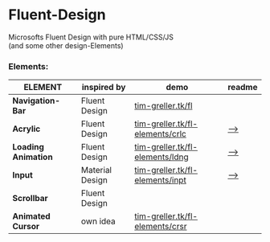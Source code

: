 # Fluent-Design
Microsofts Fluent Design with pure HTML/CSS/JS  
(and some other design-Elements)

### Elements:
| ELEMENT               | inspired by     | demo | readme |
| --------------------- | --------------- | ---- | ------ |
| __Navigation-Bar__    | Fluent Design   | [tim-greller.tk/fl](http://tim-greller.tk/fl) |
| __Acrylic__           | Fluent Design   | [tim-greller.tk/fl-elements/crlc](http://tim-greller.tk/fl-elements/crlc/)| [-->](elements/acrylic) |
| __Loading Animation__ | Fluent Design   | [tim-greller.tk/fl-elements/ldng](http://tim-greller.tk/fl-elements/ldng/)|[-->](elements/loadingAnimation) |
| __Input__             | Material Design | [tim-greller.tk/fl-elements/inpt](http://tim-greller.tk/fl-elements/inpt/)|[-->](elements/input) |
| __Scrollbar__         | Fluent Design   | |
| __Animated Cursor__   | own idea        | [tim-greller.tk/fl-elements/crsr](http://tim-greller.tk/fl-elements/crsr/)|
